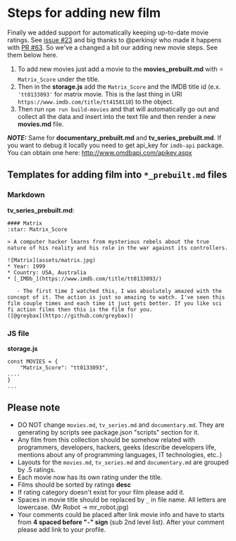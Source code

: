 # Steps for adding new film

Finally we added support for automatically keeping up-to-date movie ratings. See [issue #23](https://github.com/greybax/awesome-IT-films/issues/23) and big thanks to @perkinsjr who made it happens with [PR #63](https://github.com/greybax/awesome-IT-films/pull/63). So we've a changed a bit our adding new movie steps. See them below here.

1. To add new movies just add a movie to the **movies_prebuilt.md** with ⭐️ `Matrix_Score` under the title. 
2. Then in the **storage.js** add the `Matrix_Score` and the IMDB title id (e.x. `'tt0133093'` for matrix movie. This is the last thing in URI `https://www.imdb.com/title/tt4158110`) to the object.
3. Then run `npm run build-movies` and that will automatically go out and collect all the data and insert into the text file and then render a new **movies.md** file.

_**NOTE:**_ Same for **documentary_prebuilt.md** and **tv_series_prebuilt.md**. If you want to debug it locally you need to get api_key for `imdb-api` package. You can obtain one here: http://www.omdbapi.com/apikey.aspx

## Templates for adding film into `*_prebuilt.md` files

### Markdown

**tv_series_prebuilt.md**:
```
#### Matrix 
:star: Matrix_Score

> A computer hacker learns from mysterious rebels about the true nature of his reality and his role in the war against its controllers.

![Matrix](assets/matrix.jpg)
* Year: 1999
* Country: USA, Australia
* [_IMDb_](https://www.imdb.com/title/tt0133093/)

   - The first time I watched this, I was absolutely amazed with the concept of it. The action is just so amazing to watch. I've seen this film couple times and each time it just gets better. If you like sci fi action films then this is the film for you.
([@greybax](https://github.com/greybax))
```

### JS file

**storage.js**
```
const MOVIES = {
    "Matrix_Score": "tt0133093",
....
}
...
```

## Please note

 - DO NOT change `movies.md`, `tv_series.md` and `documentary.md`. They are generating by scripts see package.json
 "scripts" section for it.
 - Any film from this collection should be somehow related with programmers, developers, hackers, geeks (describe developers life, mentions about any of programming languages, IT technologies, etc..)
 - Layouts for the `movies.md`, `tv_series.md` and `documentary.md` are grouped by .5 ratings.
 - Each movie now has its own rating under the title.
 - Films should be sorted by ratings **desc**
 - If rating category doesn't exist for your film please add it.
 - Spaces in movie title should be replaced by `_` in file name. All letters are lowercase. (Mr Robot -> mr_robot.jpg)
 - Your comments could be placed after link movie info and have to starts from **4 spaced before "`-`" sign** (sub 2nd level list). After your comment please add link to your profile.
